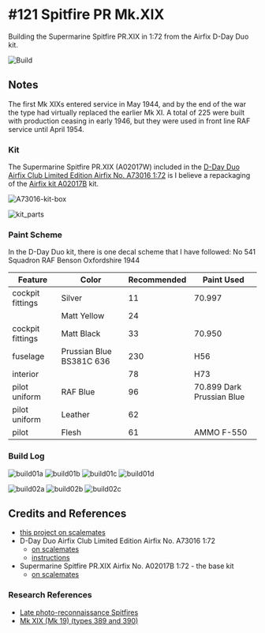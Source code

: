 # #121 Spitfire PR Mk.XIX

Building the Supermarine Spitfire PR.XIX in 1:72 from the Airfix D-Day Duo kit.

![Build](./assets/PRXIX_build.jpg?raw=true)

## Notes

The first Mk XIXs entered service in May 1944, and by the end of the war the type had virtually replaced the earlier Mk XI. A total of 225 were built with production ceasing in early 1946, but they were used in front line RAF service until April 1954.

### Kit

The Supermarine Spitfire PR.XIX (A02017W)
included in the
[D-Day Duo Airfix Club Limited Edition Airfix No. A73016 1:72](https://www.scalemates.com/kits/airfix-a73016-d-day-duo--1514520)
is I believe a repackaging of the
[Airfix kit A02017B](https://www.scalemates.com/kits/airfix-a02017b-supermarine-spitfire-prxix--1523804) kit.

![A73016-kit-box](./assets/A73016-kit-box.jpg)

![kit_parts](./assets/kit_parts.jpg?raw=true)

### Paint Scheme

In the  D-Day Duo kit, there is one decal scheme that I have followed: No 541 Squadron RAF Benson Oxfordshire 1944

| Feature               | Color                    | Recommended | Paint Used |
|-----------------------|--------------------------|-------------|------------|
| cockpit fittings      | Silver                   | 11          | 70.997     |
|                       | Matt Yellow              | 24          |            |
| cockpit fittings      | Matt Black               | 33          | 70.950     |
| fuselage              | Prussian Blue BS381C 636 | 230         | H56        |
| interior              |                          | 78          | H73        |
| pilot uniform         | RAF Blue                 | 96          | 70.899 Dark Prussian Blue |
| pilot uniform         | Leather                  | 62          |            |
| pilot                 | Flesh                    | 61          | AMMO F-550           |

### Build Log

![build01a](./assets/build01a.jpg?raw=true)
![build01b](./assets/build01b.jpg?raw=true)
![build01c](./assets/build01c.jpg?raw=true)
![build01d](./assets/build01d.jpg?raw=true)

![build02a](./assets/build02a.jpg?raw=true)
![build02b](./assets/build02b.jpg?raw=true)
![build02c](./assets/build02c.jpg?raw=true)

## Credits and References

* [this project on scalemates](https://www.scalemates.com/profiles/mate.php?id=74137&p=projects&project=183357)
* D-Day Duo Airfix Club Limited Edition Airfix No. A73016 1:72
    * [on scalemates](https://www.scalemates.com/kits/airfix-a73016-d-day-duo--1514520)
    * [instructions](./assets/A73016-instructions.pdf)
* Supermarine Spitfire PR.XIX Airfix No. A02017B 1:72 - the base kit
    * [on scalemates](https://www.scalemates.com/kits/airfix-a02017b-supermarine-spitfire-prxix--1523804)

### Research References

* [Late photo-reconnaissance Spitfires](https://en.wikipedia.org/wiki/Supermarine_Spitfire_operational_history#Late_photo-reconnaissance_Spitfires)
* [Mk XIX (Mk 19) (types 389 and 390)](https://en.wikipedia.org/wiki/Supermarine_Spitfire_(Griffon-powered_variants)#Mk_XIX_(Mk_19)_(types_389_and_390))
